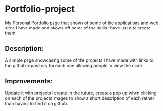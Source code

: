 # Portfolio-project

My Personal Portfolio page that shows of some of the applications and web sites I have made and shows off some of the skills I have used to create them 

## Description: 

A simple page showcasing some of the projects I have made with links to the github repository for each one allowing people to view the code.

## Improvements:

Update it with projects I create in the future, create a pop up when clicking on each of the projects images to show a short description of each rather than having to find it on github.
